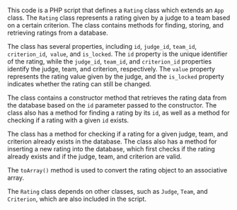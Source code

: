 This code is a PHP script that defines a `Rating` class which extends an `App` class. The `Rating` class represents a rating given by a judge to a team based on a certain criterion. The class contains methods for finding, storing, and retrieving ratings from a database.

The class has several properties, including `id`, `judge_id`, `team_id`, `criterion_id`,` value`, and `is_locked`. The `id` property is the unique identifier of the rating, while the `judge_id`, `team_id`, and `criterion_id` properties identify the judge, team, and criterion, respectively. The `value` property represents the rating value given by the judge, and the `is_locked` property indicates whether the rating can still be changed.

The class contains a constructor method that retrieves the rating data from the database based on the `id` parameter passed to the constructor. The class also has a method for finding a rating by its `id`, as well as a method for checking if a rating with a given `id` exists.

The class has a method for checking if a rating for a given judge, team, and criterion already exists in the database. The class also has a method for inserting a new rating into the database, which first checks if the rating already exists and if the judge, team, and criterion are valid.

The `toArray()` method is used to convert the rating object to an associative array.

The `Rating` class depends on other classes, such as `Judge`, `Team`, and `Criterion`, which are also included in the script.